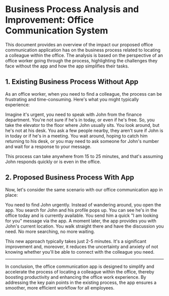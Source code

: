 # Business Process Analysis and Improvement: Office Communication System 

This document provides an overview of the impact our proposed office communication application has on the business process related to locating a colleague within the office. The analysis is based on the perspective of an office worker going through the process, highlighting the challenges they face without the app and how the app simplifies their tasks.

## 1. Existing Business Process Without App 

As an office worker, when you need to find a colleague, the process can be frustrating and time-consuming. Here's what you might typically experience:

Imagine it's urgent, you need to speak with John from the finance department. You're not sure if he's in today, or even if he's free. So, you take the elevator to the floor where John usually sits. You look around, but he's not at his desk. You ask a few people nearby, they aren't sure if John is in today or if he's in a meeting. You wait around, hoping to catch him returning to his desk, or you may need to ask someone for John's number and wait for a response to your message.

This process can take anywhere from 15 to 25 minutes, and that's assuming John responds quickly or is even in the office. 

## 2. Proposed Business Process With App 

Now, let's consider the same scenario with our office communication app in place:

You need to find John urgently. Instead of wandering around, you open the app. You search for John and his profile pops up. You can see he's in the office today and is currently available. You send him a quick "I am looking for you" message via the app. A moment later, the app provides you with John's current location. You walk straight there and have the discussion you need. No more searching, no more waiting.

This new approach typically takes just 2-5 minutes. It's a significant improvement and, moreover, it reduces the uncertainty and anxiety of not knowing whether you'll be able to connect with the colleague you need.

---

In conclusion, the office communication app is designed to simplify and accelerate the process of locating a colleague within the office, thereby boosting productivity and enhancing the office work experience. By addressing the key pain points in the existing process, the app ensures a smoother, more efficient workflow for all employees.
